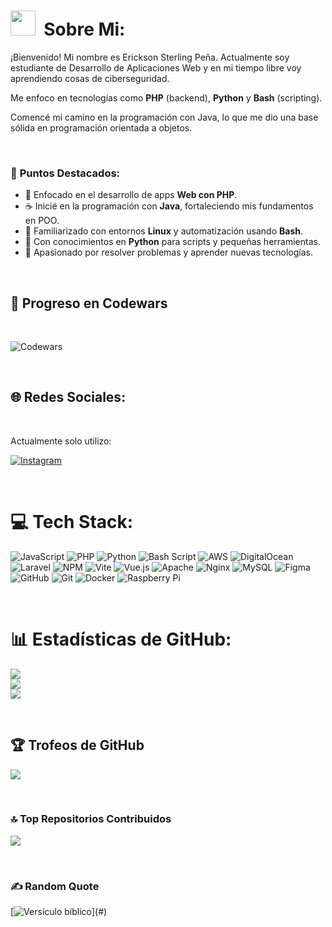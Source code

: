 <link href="https://fonts.googleapis.com/css2?family=Poppins:wght@400;700&display=swap" rel="stylesheet">

# <img src="https://i.giphy.com/media/v1.Y2lkPTc5MGI3NjExbzYycjFxa2xkdzY5enQzaG1hdHcwcDRqZXY0bXlxMXV4MGViZTJzcCZlcD12MV9pbnRlcm5hbF9naWZfYnlfaWQmY3Q9Zw/c0Jwn0I22a3XHgPaft/giphy.gif" width="40px">&nbsp; Sobre Mi:

<p>¡Bienvenido! Mi nombre es Erickson Sterling Peña. Actualmente soy estudiante de Desarrollo de Aplicaciones Web y en mi tiempo libre voy aprendiendo cosas de ciberseguridad.</p>

<p>Me enfoco en tecnologías como <strong>PHP</strong> (backend), <strong>Python</strong> y <strong>Bash</strong> (scripting).</p>

<p>Comencé mi camino en la programación con Java, lo que me dio una base sólida en programación orientada a objetos.</p>

<br/>

### 🌟 **Puntos Destacados:**
- 📱 Enfocado en el desarrollo de apps **Web con PHP**.
- ☕ Inicié en la programación con **Java**, fortaleciendo mis fundamentos en POO.
- 🐧 Familiarizado con entornos **Linux** y automatización usando **Bash**.
- 🐍 Con conocimientos en **Python** para scripts y pequeñas herramientas.
- 🧠 Apasionado por resolver problemas y aprender nuevas tecnologías.
</div>

</br>

## 🧠 Progreso en Codewars

<br/>

![Codewars](https://www.codewars.com/users/D3rk1us/badges/large)

<br/>

## 🌐 Redes Sociales:
<br />

Actualmente solo utilizo:

[![Instagram](https://img.shields.io/badge/Instagram-%23E4405F.svg?logo=Instagram&logoColor=white)](https://instagram.com/ericksonsterling) 

<br/>

# 💻 Tech Stack:
![JavaScript](https://img.shields.io/badge/javascript-%23323330.svg?style=for-the-badge&logo=javascript&logoColor=%23F7DF1E) ![PHP](https://img.shields.io/badge/php-%23777BB4.svg?style=for-the-badge&logo=php&logoColor=white) ![Python](https://img.shields.io/badge/python-3670A0?style=for-the-badge&logo=python&logoColor=ffdd54) ![Bash Script](https://img.shields.io/badge/bash_script-%23121011.svg?style=for-the-badge&logo=gnu-bash&logoColor=white) ![AWS](https://img.shields.io/badge/AWS-%23FF9900.svg?style=for-the-badge&logo=amazon-aws&logoColor=white) ![DigitalOcean](https://img.shields.io/badge/DigitalOcean-%230167ff.svg?style=for-the-badge&logo=digitalOcean&logoColor=white) ![Laravel](https://img.shields.io/badge/laravel-%23FF2D20.svg?style=for-the-badge&logo=laravel&logoColor=white) ![NPM](https://img.shields.io/badge/NPM-%23CB3837.svg?style=for-the-badge&logo=npm&logoColor=white) ![Vite](https://img.shields.io/badge/vite-%23646CFF.svg?style=for-the-badge&logo=vite&logoColor=white) ![Vue.js](https://img.shields.io/badge/vue.js-%2335495e.svg?style=for-the-badge&logo=vuedotjs&logoColor=%234FC08D) ![Apache](https://img.shields.io/badge/apache-%23D42029.svg?style=for-the-badge&logo=apache&logoColor=white) ![Nginx](https://img.shields.io/badge/nginx-%23009639.svg?style=for-the-badge&logo=nginx&logoColor=white) ![MySQL](https://img.shields.io/badge/mysql-4479A1.svg?style=for-the-badge&logo=mysql&logoColor=white) ![Figma](https://img.shields.io/badge/figma-%23F24E1E.svg?style=for-the-badge&logo=figma&logoColor=white) ![GitHub](https://img.shields.io/badge/github-%23121011.svg?style=for-the-badge&logo=github&logoColor=white) ![Git](https://img.shields.io/badge/git-%23F05033.svg?style=for-the-badge&logo=git&logoColor=white) ![Docker](https://img.shields.io/badge/docker-%230db7ed.svg?style=for-the-badge&logo=docker&logoColor=white) ![Raspberry Pi](https://img.shields.io/badge/-Raspberry_Pi-C51A4A?style=for-the-badge&logo=Raspberry-Pi)

<br/>

# 📊 Estadísticas de GitHub:
![](https://github-readme-stats.vercel.app/api?username=D3rk1us&theme=dark&hide_border=false&include_all_commits=true&count_private=true)<br/>
![](https://nirzak-streak-stats.vercel.app/?user=D3rk1us&theme=dark&hide_border=false)<br/>
![](https://github-readme-stats.vercel.app/api/top-langs/?username=D3rk1us&theme=dark&hide_border=false&include_all_commits=true&count_private=true&layout=compact)

<br/>

## 🏆 Trofeos de GitHub 
![](https://github-profile-trophy.vercel.app/?username=D3rk1us&theme=tokyonight&no-frame=true&no-bg=false&margin-w=4)

<br/>

### 🔝 Top Repositorios Contribuidos
![](https://github-contributor-stats.vercel.app/api?username=D3rk1us&limit=5&theme=tokyonight&combine_all_yearly_contributions=true)

<br/>

### ✍️ Random Quote

[![Versículo bíblico](https://readme-typing-svg.herokuapp.com?color=2D9FD6&lines=Jehová+es+mi+pastor;+nada+me+faltará.+(Salmo+23:1);Todo+lo+puedo+en+Cristo+que+me+fortalece.+(Filipenses+4:13);Porque+de+tal+manera+amó+Dios+al+mundo...+(Juan+3:16))](#)
